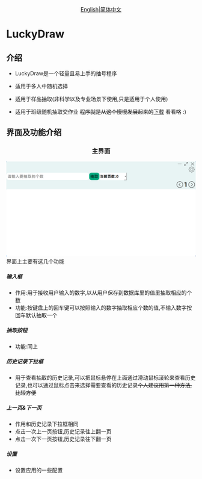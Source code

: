 <center>

[English](README.md)|[简体中文](README_zh-CN.md)

</center>

# LuckyDraw

## **介绍**

- LuckyDraw是一个轻量且易上手的抽号程序

- 适用于多人中随机选择

- 适用于样品抽取(非科学以及专业场景下使用,只是适用于个人使用)

- 适用于班级随机抽取交作业 ~~程序就是从这个慢慢发展起来的~~[下载](https://github.com/wklQnlkm/LuckyDraw/releases/download/v1.0.0/LuckyDraw-Setup.exe)
  看看咯 :)

## 界面及功能介绍

<h3 align="center">主界面</h3>

![](InterfacePicture/主页面.png)
界面上主要有这几个功能

##### 输入框
- 作用:用于接收用户输入的数字,以从用户保存到数据库里的值里抽取相应的个数
- 功能:按键盘上的回车键可以按照输入的数字抽取相应个数的值,不输入数字按回车默认抽取一个

##### 抽取按钮
- 功能:同上

##### 历史记录下拉框
- 用于查看抽取的历史记录,可以把鼠标悬停在上面通过滑动鼠标滚轮来查看历史记录,也可以通过鼠标点击来选择需要查看的历史记录~~个人建议用第一种方法,比较方便~~

##### 上一页&下一页
- 作用和历史记录下拉框相同
- 点击一次上一页按钮,历史记录往上翻一页
- 点击一次下一页按钮,历史记录往下翻一页

##### 设置
- 设置应用的一些配置

    

